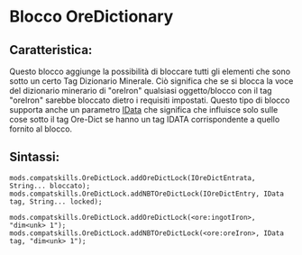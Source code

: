 # Blocco OreDictionary

## Caratteristica:

Questo blocco aggiunge la possibilità di bloccare tutti gli elementi che sono sotto un certo Tag Dizionario Minerale. Ciò significa che se si blocca la voce del dizionario minerario di "oreIron" qualsiasi oggetto/blocco con il tag "oreIron" sarebbe bloccato dietro i requisiti impostati. Questo tipo di blocco supporta anche un parametro [IData](/Vanilla/Data/IData/) che significa che influisce solo sulle cose sotto il tag Ore-Dict se hanno un tag IDATA corrispondente a quello fornito al blocco.

## Sintassi:

    mods.compatskills.OreDictLock.addOreDictLock(IOreDictEntrata, String... bloccato);
    mods.compatskills.OreDictLock.addNBTOreDictLock(IOreDictEntry, IData tag, String... locked);
    
    mods.compatskills.OreDictLock.addOreDictLock(<ore:ingotIron>, "dim<unk> 1");
    mods.compatskills.OreDictLock.addNBTOreDictLock(<ore:oreIron>, IData tag, "dim<unk> 1");